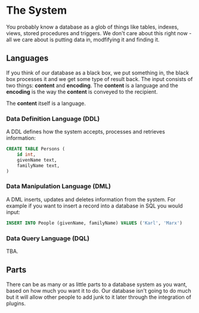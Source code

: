 # The System
You probably know a database as a glob of things like tables, indexes, views,
stored procedures and triggers. We don't care about this right now - all we 
care about is putting data in, modfifying it and finding it.

## Languages
If you think of our database as a black box, we put something in, the black 
box processes it and we get some type of result back. The input consists of
two things: **content** and **encoding**. The **content** is a language and
the  **encoding** is the way the **content** is conveyed to the recipient.

The **content** itself is a language. 

### Data Definition Language (DDL)

A DDL defines how the system accepts, processes and retrieves information:

```sql
CREATE TABLE Persons (
    id int,
    givenName text,
    familyName text,
)
```

### Data Manipulation Language (DML)

A DML inserts, updates and deletes information from the system. For example if
you want to insert a record into a database in SQL you would input:

```sql
INSERT INTO People (givenName, familyName) VALUES ('Karl', 'Marx')
```

### Data Query Language (DQL)

TBA.

## Parts

There can be as many or as little parts to a database system as you want, 
based on how much you want it to do. Our database isn't going to do much but 
it will allow other people to add junk to it later through the integration of
plugins.